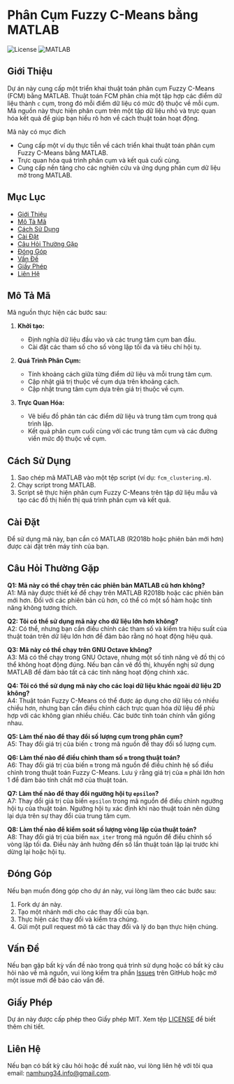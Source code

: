 # Phân Cụm Fuzzy C-Means bằng MATLAB

![License](https://img.shields.io/badge/license-MIT-blue.svg)
![MATLAB](https://img.shields.io/badge/MATLAB-R2018b%2B-orange.svg)

## Giới Thiệu

Dự án này cung cấp một triển khai thuật toán phân cụm Fuzzy C-Means (FCM) bằng MATLAB. Thuật toán FCM phân chia một tập hợp các điểm dữ liệu thành `c` cụm, trong đó mỗi điểm dữ liệu có mức độ thuộc về mỗi cụm. Mã nguồn này thực hiện phân cụm trên một tập dữ liệu nhỏ và trực quan hóa kết quả để giúp bạn hiểu rõ hơn về cách thuật toán hoạt động.

Mã này có mục đích
- Cung cấp một ví dụ thực tiễn về cách triển khai thuật toán phân cụm Fuzzy C-Means bằng MATLAB.
- Trực quan hóa quá trình phân cụm và kết quả cuối cùng.
- Cung cấp nền tảng cho các nghiên cứu và ứng dụng phân cụm dữ liệu mờ trong MATLAB.


## Mục Lục

- [Giới Thiệu](#giới-thiệu)
- [Mô Tả Mã](#mô-tả-mã)
- [Cách Sử Dụng](#cách-sử-dụng)
- [Cài Đặt](#cài-đặt)
- [Câu Hỏi Thường Gặp](#câu-hỏi-thường-gặp)
- [Đóng Góp](#đóng-góp)
- [Vấn Đề](#vấn-đề)
- [Giấy Phép](#giấy-phép)
- [Liên Hệ](#liên-hệ)

## Mô Tả Mã

Mã nguồn thực hiện các bước sau:

1. **Khởi tạo:**
   - Định nghĩa dữ liệu đầu vào và các trung tâm cụm ban đầu.
   - Cài đặt các tham số cho số vòng lặp tối đa và tiêu chí hội tụ.

2. **Quá Trình Phân Cụm:**
   - Tính khoảng cách giữa từng điểm dữ liệu và mỗi trung tâm cụm.
   - Cập nhật giá trị thuộc về cụm dựa trên khoảng cách.
   - Cập nhật trung tâm cụm dựa trên giá trị thuộc về cụm.

3. **Trực Quan Hóa:**
   - Vẽ biểu đồ phân tán các điểm dữ liệu và trung tâm cụm trong quá trình lặp.
   - Kết quả phân cụm cuối cùng với các trung tâm cụm và các đường viền mức độ thuộc về cụm.

## Cách Sử Dụng

1. Sao chép mã MATLAB vào một tệp script (ví dụ: `fcm_clustering.m`).
2. Chạy script trong MATLAB.
3. Script sẽ thực hiện phân cụm Fuzzy C-Means trên tập dữ liệu mẫu và tạo các đồ thị hiển thị quá trình phân cụm và kết quả.

## Cài Đặt

Để sử dụng mã này, bạn cần có MATLAB (R2018b hoặc phiên bản mới hơn) được cài đặt trên máy tính của bạn.

## Câu Hỏi Thường Gặp

**Q1: Mã này có thể chạy trên các phiên bản MATLAB cũ hơn không?**  
A1: Mã này được thiết kế để chạy trên MATLAB R2018b hoặc các phiên bản mới hơn. Đối với các phiên bản cũ hơn, có thể có một số hàm hoặc tính năng không tương thích.

**Q2: Tôi có thể sử dụng mã này cho dữ liệu lớn hơn không?**  
A2: Có thể, nhưng bạn cần điều chỉnh các tham số và kiểm tra hiệu suất của thuật toán trên dữ liệu lớn hơn để đảm bảo rằng nó hoạt động hiệu quả.

**Q3: Mã này có thể chạy trên GNU Octave không?**  
A3: Mã có thể chạy trong GNU Octave, nhưng một số tính năng vẽ đồ thị có thể không hoạt động đúng. Nếu bạn cần vẽ đồ thị, khuyến nghị sử dụng MATLAB để đảm bảo tất cả các tính năng hoạt động chính xác.

**Q4: Tôi có thể sử dụng mã này cho các loại dữ liệu khác ngoài dữ liệu 2D không?**  
A4: Thuật toán Fuzzy C-Means có thể được áp dụng cho dữ liệu có nhiều chiều hơn, nhưng bạn cần điều chỉnh cách trực quan hóa dữ liệu để phù hợp với các không gian nhiều chiều. Các bước tính toán chính vẫn giống nhau.


**Q5: Làm thế nào để thay đổi số lượng cụm trong phân cụm?**  
A5: Thay đổi giá trị của biến `c` trong mã nguồn để thay đổi số lượng cụm. 

**Q6: Làm thế nào để điều chỉnh tham số `m` trong thuật toán?**  
A6: Thay đổi giá trị của biến `m` trong mã nguồn để điều chỉnh hệ số điều chỉnh trong thuật toán Fuzzy C-Means. Lưu ý rằng giá trị của `m` phải lớn hơn 1 để đảm bảo tính chất mờ của thuật toán.

**Q7: Làm thế nào để thay đổi ngưỡng hội tụ `epsilon`?**  
A7: Thay đổi giá trị của biến `epsilon` trong mã nguồn để điều chỉnh ngưỡng hội tụ của thuật toán. Ngưỡng hội tụ xác định khi nào thuật toán nên dừng lại dựa trên sự thay đổi của trung tâm cụm.

**Q8: Làm thế nào để kiểm soát số lượng vòng lặp của thuật toán?**  
A8: Thay đổi giá trị của biến `max_iter` trong mã nguồn để điều chỉnh số vòng lặp tối đa. Điều này ảnh hưởng đến số lần thuật toán lặp lại trước khi dừng lại hoặc hội tụ.


## Đóng Góp

Nếu bạn muốn đóng góp cho dự án này, vui lòng làm theo các bước sau:

1. Fork dự án này.
2. Tạo một nhánh mới cho các thay đổi của bạn.
3. Thực hiện các thay đổi và kiểm tra chúng.
4. Gửi một pull request mô tả các thay đổi và lý do bạn thực hiện chúng.

## Vấn Đề

Nếu bạn gặp bất kỳ vấn đề nào trong quá trình sử dụng hoặc có bất kỳ câu hỏi nào về mã nguồn, vui lòng kiểm tra phần [Issues](https://github.com/hungtrannam/Fuzzy-Clustering/issues) trên GitHub hoặc mở một issue mới để báo cáo vấn đề.

## Giấy Phép

Dự án này được cấp phép theo Giấy phép MIT. Xem tệp [LICENSE](LICENSE) để biết thêm chi tiết.

## Liên Hệ

Nếu bạn có bất kỳ câu hỏi hoặc đề xuất nào, vui lòng liên hệ với tôi qua email: [namhung34.info@gmail.com](mailto:namhung34.info@gmail.com).
